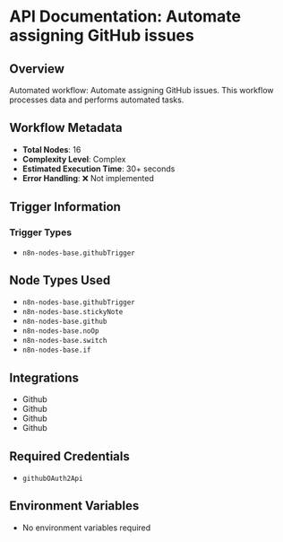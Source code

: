 # API Documentation: Automate assigning GitHub issues

## Overview
Automated workflow: Automate assigning GitHub issues. This workflow processes data and performs automated tasks.

## Workflow Metadata
- **Total Nodes**: 16
- **Complexity Level**: Complex
- **Estimated Execution Time**: 30+ seconds
- **Error Handling**: ❌ Not implemented

## Trigger Information
### Trigger Types
- `n8n-nodes-base.githubTrigger`

## Node Types Used
- `n8n-nodes-base.githubTrigger`
- `n8n-nodes-base.stickyNote`
- `n8n-nodes-base.github`
- `n8n-nodes-base.noOp`
- `n8n-nodes-base.switch`
- `n8n-nodes-base.if`

## Integrations
- Github
- Github
- Github
- Github

## Required Credentials
- `githubOAuth2Api`

## Environment Variables
- No environment variables required
